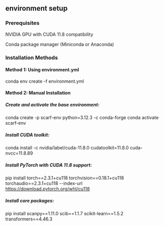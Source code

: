 ## environment setup
### Prerequisites
NVIDIA GPU with CUDA 11.8 compatibility

Conda package manager (Miniconda or Anaconda)

### Installation Methods
#### Method 1: Using environment.yml
conda env create -f environment.yml

#### Method 2: Manual Installation
##### Create and activate the base environment:

conda create -p scarf-env python=3.12.3 -c conda-forge
conda activate scarf-env
##### Install CUDA toolkit:

conda install -c nvidia/label/cuda-11.8.0 cudatoolkit=11.8.0 cuda-nvcc=11.8.89
##### Install PyTorch with CUDA 11.8 support:

pip install torch==2.3.1+cu118 torchvision==0.18.1+cu118 torchaudio==2.3.1+cu118 --index-url https://download.pytorch.org/whl/cu118
##### Install core packages:

pip install scanpy==1.11.0 scib==1.1.7 scikit-learn==1.5.2 transformers==4.46.3

